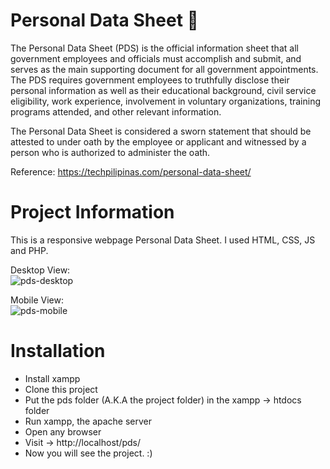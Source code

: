 # Personal Data Sheet 📃

The Personal Data Sheet (PDS) is the official information sheet that all government employees and officials must accomplish and submit, and serves as the main supporting document for all government appointments. The PDS requires government employees to truthfully disclose their personal information as well as their educational background, civil service eligibility, work experience, involvement in voluntary organizations, training programs attended, and other relevant information.

The Personal Data Sheet is considered a sworn statement that should be attested to under oath by the employee or applicant and witnessed by a person who is authorized to administer the oath.

Reference: https://techpilipinas.com/personal-data-sheet/

# Project Information

This is a responsive webpage Personal Data Sheet. I used HTML, CSS, JS and PHP.

Desktop View: \
![pds-desktop](https://user-images.githubusercontent.com/74645297/207719132-ae24f87e-9180-4a2b-8d27-5f82076cb127.gif)

Mobile View: \
![pds-mobile](https://user-images.githubusercontent.com/74645297/207719220-d785fcd5-650e-4e14-ab8f-d304adf53305.gif)

# Installation
- Install xampp
- Clone this project
- Put the pds folder (A.K.A the project folder) in the xampp -> htdocs folder
- Run xampp, the apache server
- Open any browser
- Visit -> http://localhost/pds/
- Now you will see the project. :)



